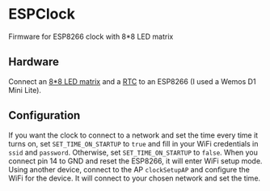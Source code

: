 # ESPClock

Firmware for ESP8266 clock with 8\*8 LED matrix

## Hardware

Connect an [8\*8 LED matrix](https://www.adafruit.com/product/959) and a [RTC](https://www.amazon.com/WINGONEER-DS1307-AT24C32-Module-Arduino/dp/B01H6EBRDQ/) to an ESP8266 (I used a Wemos D1 Mini Lite). 

## Configuration

If you want the clock to connect to a network and set the time every time it turns on, set `SET_TIME_ON_STARTUP` to `true` and fill in your WiFi credentials in `ssid` and `password`. Otherwise, set `SET_TIME_ON_STARTUP` to `false`. When you connect pin 14 to GND and reset the ESP8266, it will enter WiFi setup mode. Using another device, connect to the AP `clockSetupAP` and configure the WiFi for the device. It will connect to your chosen network and set the time. 
